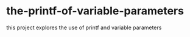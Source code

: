 # the-printf-of-variable-parameters
this project explores the use of printf and variable parameters
